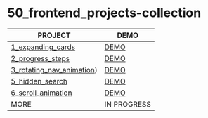 # 50_frontend_projects-collection
| PROJECT  | DEMO |
|----------|----------|
| [1_expanding_cards](https://github.com/yswnqc/50_frontend_projects-1_expanding_cards) | [DEMO](https://yswnqc.github.io/50_frontend_projects-1_expanding_cards/) | 
| [2_progress_steps](https://github.com/yswnqc/50_frontend_projects-2_progress_steps) | [DEMO](https://yswnqc.github.io/50_frontend_projects-2_progress_steps/) | 
| [3_rotating_nav_animation](https://github.com/yswnqc/50_frontend_projects-3_rotating_nav_animation)) | [DEMO](https://yswnqc.github.io/50_frontend_projects-3_rotating_nav_animation/) | 
| [5_hidden_search](https://github.com/yswnqc/50_frontend_projects-5_hidden_search) | [DEMO](https://yswnqc.github.io/50_frontend_projects-5_hidden_search/) | 
| [6_scroll_animation](https://github.com/yswnqc/50_frontend_projects-6_scroll_animation) | [DEMO](https://yswnqc.github.io/50_frontend_projects-6_scroll_animation/) | 
| MORE | IN PROGRESS | 
